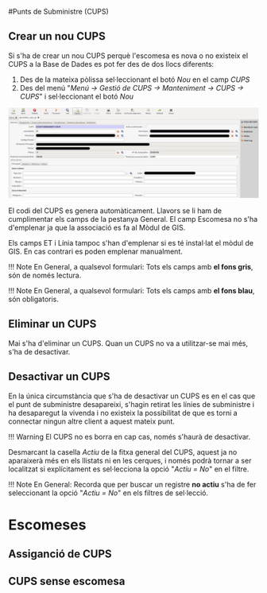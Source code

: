 #Punts de Subministre (CUPS)

## Crear un nou CUPS

Si s'ha de crear un nou CUPS perquè l'escomesa es nova o no existeix el CUPS a
la Base de Dades es pot fer des de dos llocs diferents:

1. Des de la mateixa pòlissa sel·leccionant el botó _Nou_ en el camp _CUPS_
2. Des del menú "_Menú → Gestió de CUPS → Manteniment → CUPS → CUPS_" i
   sel·leccionant el botó _Nou_

![](_static/cups/cups_general.png)

El codi del CUPS es genera automàticament. Llavors se li ham de cumplimentar els
camps de la pestanya General. El camp Escomesa no s'ha d'emplenar ja que la
associació es fa al Mòdul de GIS.

Els camps ET i Línia tampoc s'han d'emplenar si es té instal·lat el mòdul de GIS.
En cas contrari es poden emplenar manualment.

!!! Note
    En General, a qualsevol formulari: Tots els camps amb **el fons gris**, són
    de només lectura.

!!! Note
    En General, a qualsevol formulari: Tots els camps amb **el fons blau**, són
    obligatoris.

## Eliminar un CUPS

Mai s'ha d'eliminar un CUPS. Quan un CUPS no va a utilitzar-se mai més, s'ha de
desactivar.

## Desactivar un CUPS

En la única circumstància que s'ha de desactivar un CUPS es en el cas que el
punt de subministre desapareixi, s'hagin retirat les línies de subministre i ha
desaparegut la vivenda i no existeix la possibilitat de que es torni a connectar
ningun altre client a aquest mateix punt.

!!! Warning
    El CUPS no es borra en cap cas, només s'haurà de desactivar.

Desmarcant la casella _Actiu_ de la fitxa general del CUPS, aquest ja no
aparaixerà més en els llistats ni en les cerques, i només podrà tornar a ser
localitzat si explícitament es sel·lecciona la opció "_Actiu = No_" en el
filtre.

!!! Note
    En General: Recorda que per buscar un registre **no actiu** s'ha de fer
    seleccionant la opció "_Actiu = No_" en els filtres de sel·lecció.

# Escomeses

## Assiganció de CUPS

## CUPS sense escomesa
